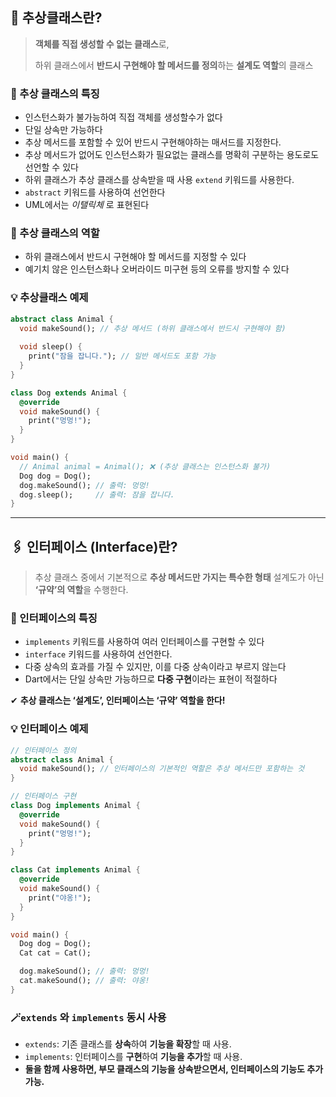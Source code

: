 ## 🫥 추상클래스란?

> **객체를 직접 생성할 수 없는 클래스**로,
> 
> 
> 하위 클래스에서 **반드시 구현해야 할 메서드를 정의**하는 **설계도 역할**의 클래스 
> 

### 📌 추상 클래스의 특징

- 인스턴스화가 불가능하여 직접 객체를 생성할수가 없다
- 단일 상속만 가능하다
- 추상 메서드를 포함할 수 있어 반드시 구현해야하는 매서드를 지정한다.
- 추상 메서드가 없어도 인스턴스화가 필요없는 클래스를 명확히 구분하는  용도로도 선언할 수 있다
- 하위 클래스가 추상 클래스를 상속받을 때 사용 `extend` 키워드를 사용한다.
- `abstract` 키워드를 사용하여 선언한다
- UML에서는 *이탤릭체* 로 표현된다

### 📌 추상 클래스의 역할

- 하위 클래스에서 반드시 구현해야 할 메서드를 지정할 수 있다
- 예기치 않은 인스턴스화나 오버라이드 미구현 등의 오류를 방지할 수 있다

### 💡 추상클래스 예제

```dart
abstract class Animal {
  void makeSound(); // 추상 메서드 (하위 클래스에서 반드시 구현해야 함)
  
  void sleep() {
    print("잠을 잡니다."); // 일반 메서드도 포함 가능
  }
}

class Dog extends Animal {
  @override
  void makeSound() {
    print("멍멍!");
  }
}

void main() {
  // Animal animal = Animal(); ❌ (추상 클래스는 인스턴스화 불가)
  Dog dog = Dog();
  dog.makeSound(); // 출력: 멍멍!
  dog.sleep();     // 출력: 잠을 잡니다.
}
```

---

## 🖇 인터페이스 (Interface)란?

> 추상 클래스 중에서 기본적으로 **추상 메서드만 가지는 특수한 형태**
설계도가 아닌 **‘규약’의 역할**을 수행한다.
> 

### 📌 인터페이스의 특징

- `implements` 키워드를 사용하여 여러 인터페이스를 구현할 수 있다
- `interface` 키워드를 사용하여 선언한다.
- 다중 상속의 효과를 가질 수 있지만, 이를 다중 상속이라고 부르지 않는다
- Dart에서는 단일 상속만 가능하므로 **다중 구현**이라는 표현이 적절하다

✔ **추상 클래스는 ‘설계도’, 인터페이스는 ‘규약’ 역할을 한다!**

### 💡 인터페이스 예제

```dart
// 인터페이스 정의
abstract class Animal {
  void makeSound(); // 인터페이스의 기본적인 역할은 추상 메서드만 포함하는 것
}

// 인터페이스 구현
class Dog implements Animal {
  @override
  void makeSound() {
    print("멍멍!");
  }
}

class Cat implements Animal {
  @override
  void makeSound() {
    print("야옹!");
  }
}

void main() {
  Dog dog = Dog();
  Cat cat = Cat();

  dog.makeSound(); // 출력: 멍멍!
  cat.makeSound(); // 출력: 야옹!
}

```

### 🪄**`extends` 와 `implements` 동시 사용**

- `extends`: 기존 클래스를 **상속**하여 **기능을 확장**할 때 사용.
- `implements`: 인터페이스를 **구현**하여 **기능을 추가**할 때 사용.
- **둘을 함께 사용하면, 부모 클래스의 기능을 상속받으면서, 인터페이스의 기능도 추가 가능.**